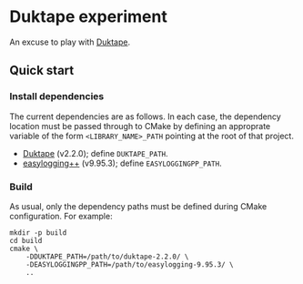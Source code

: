 # Duktape experiment
An excuse to play with [Duktape](http://duktape.org/).

## Quick start
### Install dependencies
The current dependencies are as follows. In each case, the dependency location
must be passed through to CMake by defining an approprate variable of the form
`<LIBRARY_NAME>_PATH` pointing at the root of that project.
-   [Duktape](https://github.com/svaarala/duktape/) (v2.2.0); define
    `DUKTAPE_PATH`.
-   [easylogging++](https://github.com/muflihun/easyloggingpp) (v9.95.3);
    define `EASYLOGGINGPP_PATH`.

### Build
As usual, only the dependency paths must be defined during CMake configuration.
For example:

    mkdir -p build
    cd build
    cmake \
        -DDUKTAPE_PATH=/path/to/duktape-2.2.0/ \
        -DEASYLOGGINGPP_PATH=/path/to/easylogging-9.95.3/ \
        ..
